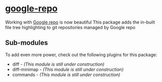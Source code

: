 # [google-repo](https://atom.io/google-repo)

Working with [Google repo](https://code.google.com/p/git-repo/) is now beautiful
This package adds the in-built file tree highlighting to git repositories managed by Google repo


## Sub-modules

To add even more power, check out the following plugins for this package:
 * diff - _(This module is still under construction)_
 * diff-minimap - _(This module is still under construction)_
 * commands - _(This module is still under construction)_